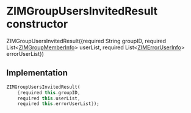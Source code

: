 


# ZIMGroupUsersInvitedResult constructor







ZIMGroupUsersInvitedResult({required String groupID, required List&lt;[ZIMGroupMemberInfo](../../zego_uikit_prebuilt_live_audio_room/ZIMGroupMemberInfo-class.md)> userList, required List&lt;[ZIMErrorUserInfo](../../zego_uikit_prebuilt_live_audio_room/ZIMErrorUserInfo-class.md)> errorUserList})





## Implementation

```dart
ZIMGroupUsersInvitedResult(
    {required this.groupID,
    required this.userList,
    required this.errorUserList});
```







